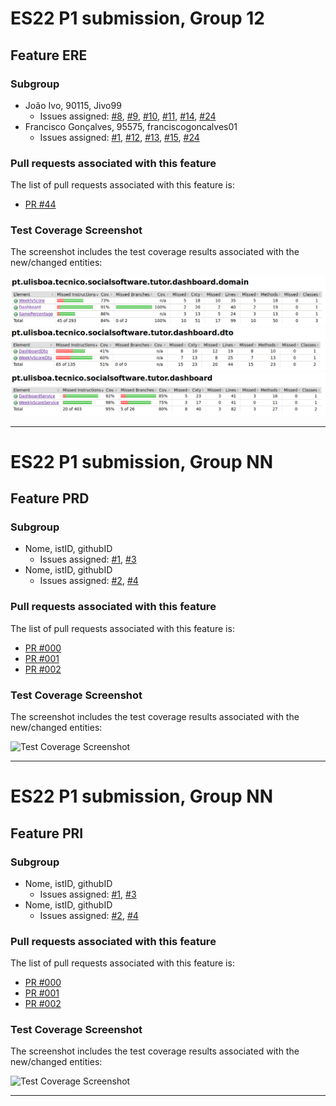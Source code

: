 # ES22 P1 submission, Group 12

## Feature ERE

### Subgroup
 - João Ivo, 90115, Jivo99
   + Issues assigned: [#8](https://github.com/tecnico-softeng-2022/es22-12/issues/8), [#9](https://github.com/tecnico-softeng-2022/es22-12/issues/9), [#10](https://github.com/tecnico-softeng-2022/es22-12/issues/9), [#11](https://github.com/tecnico-softeng-2022/es22-12/issues/11), [#14](https://github.com/tecnico-softeng-2022/es22-12/issues/14), [#24](https://github.com/tecnico-softeng-2022/es22-12/issues/24)
 - Francisco Gonçalves, 95575, franciscogoncalves01
   + Issues assigned: [#1](https://github.com/tecnico-softeng-2022/es22-12/issues/1), [#12](https://github.com/tecnico-softeng-2022/es22-12/issues/12), [#13](https://github.com/tecnico-softeng-2022/es22-12/issues/13), [#15](https://github.com/tecnico-softeng-2022/es22-12/issues/15), [#24](https://github.com/tecnico-softeng-2022/es22-12/issues/24)
 
### Pull requests associated with this feature

The list of pull requests associated with this feature is:

 - [PR #44](https://github.com/tecnico-softeng-2022/es22-12/pull/44)


### Test Coverage Screenshot

The screenshot includes the test coverage results associated with the new/changed entities:

![Test Domain Coverage Screenshot](https://github.com/Jivo99/templates/blob/master/sprints/domain.png)
![Test DTO Coverage Screenshot](https://github.com/Jivo99/templates/blob/master/sprints/dto.png)
![Test Service Coverage Screenshot](https://github.com/Jivo99/templates/blob/master/sprints/service.png)


---

# ES22 P1 submission, Group NN

## Feature PRD

### Subgroup
 - Nome, istID, githubID
   + Issues assigned: [#1](https://github.com), [#3](https://github.com)
 - Nome, istID, githubID
   + Issues assigned: [#2](https://github.com), [#4](https://github.com)
 
### Pull requests associated with this feature

The list of pull requests associated with this feature is:

 - [PR #000](https://github.com)
 - [PR #001](https://github.com)
 - [PR #002](https://github.com)


### Test Coverage Screenshot

The screenshot includes the test coverage results associated with the new/changed entities:

![Test Coverage Screenshot](https://github.com/tecnico-softeng-2022/templates/blob/master/sprints/coverage-example.png)

---

# ES22 P1 submission, Group NN

## Feature PRI

### Subgroup
 - Nome, istID, githubID
   + Issues assigned: [#1](https://github.com), [#3](https://github.com)
 - Nome, istID, githubID
   + Issues assigned: [#2](https://github.com), [#4](https://github.com)
 
### Pull requests associated with this feature

The list of pull requests associated with this feature is:

 - [PR #000](https://github.com)
 - [PR #001](https://github.com)
 - [PR #002](https://github.com)


### Test Coverage Screenshot

The screenshot includes the test coverage results associated with the new/changed entities:

![Test Coverage Screenshot](https://github.com/tecnico-softeng-2022/templates/blob/master/sprints/coverage-example.png)

---



